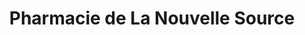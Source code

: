 ---
title: "Pharmacie de La Nouvelle Source"
url: /ozoir-la-ferriere/pharmacie-de-la-nouvelle-source/
shop: chimiste
---